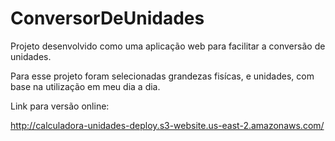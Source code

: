 # ConversorDeUnidades

Projeto desenvolvido como uma aplicação web para facilitar a conversão de unidades.

Para esse projeto foram selecionadas grandezas fisícas, e unidades, com base na utilização em meu dia a dia.

Link para versão online:

http://calculadora-unidades-deploy.s3-website.us-east-2.amazonaws.com/
